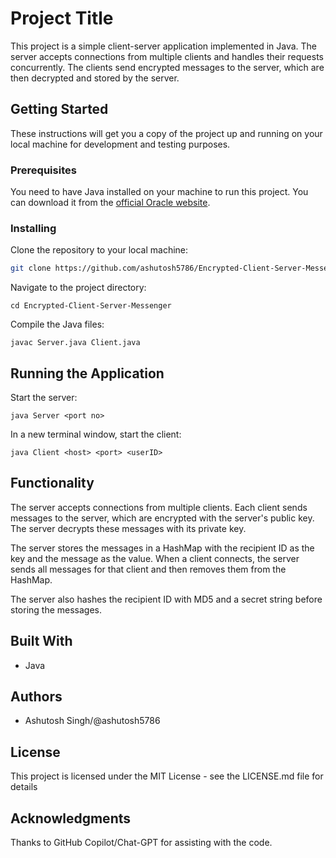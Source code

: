 # Project Title

This project is a simple client-server application implemented in Java. The server accepts connections from multiple clients and handles their requests concurrently. The clients send encrypted messages to the server, which are then decrypted and stored by the server.

## Getting Started

These instructions will get you a copy of the project up and running on your local machine for development and testing purposes.

### Prerequisites

You need to have Java installed on your machine to run this project. You can download it from the [official Oracle website](https://www.oracle.com/java/technologies/javase-jdk11-downloads.html).

### Installing

Clone the repository to your local machine:

```bash
git clone https://github.com/ashutosh5786/Encrypted-Client-Server-Messenger
```


Navigate to the project directory:
```
cd Encrypted-Client-Server-Messenger
```

Compile the Java files:
```
javac Server.java Client.java
```

## Running the Application
Start the server:
```
java Server <port no>
```

In a new terminal window, start the client:

```
java Client <host> <port> <userID>
```

## Functionality
The server accepts connections from multiple clients. Each client sends messages to the server, which are encrypted with the server's public key. The server decrypts these messages with its private key.

The server stores the messages in a HashMap with the recipient ID as the key and the message as the value. When a client connects, the server sends all messages for that client and then removes them from the HashMap.

The server also hashes the recipient ID with MD5 and a secret string before storing the messages.

## Built With
- Java
## Authors
- Ashutosh Singh/@ashutosh5786
## License
This project is licensed under the MIT License - see the LICENSE.md file for details

## Acknowledgments
Thanks to GitHub Copilot/Chat-GPT for assisting with the code.